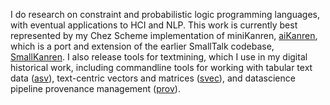 I do research on constraint and probabilistic logic programming languages, with eventual applications to HCI and NLP. This work is currently best represented by my Chez Scheme implementation of miniKanren, [aiKanren](https://github.com/emdonahue/aiKanren), which is a port and extension of the earlier SmallTalk codebase, [SmallKanren](https://github.com/emdonahue/SmallKanren).
I also release tools for textmining, which I use in my digital historical work, including commandline tools for working with tabular text data ([asv](https://github.com/emdonahue/asv)), text-centric vectors and matrices ([svec](https://github.com/emdonahue/svec)), and datascience pipeline provenance management ([prov](https://github.com/emdonahue/prov)).
